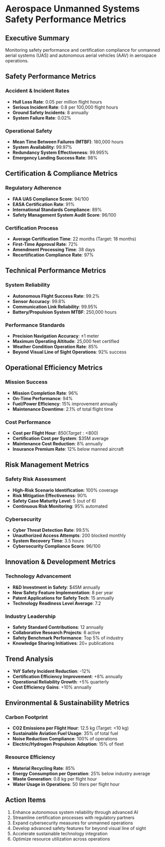 # Aerospace Unmanned Systems Safety Performance Metrics

## Executive Summary
Monitoring safety performance and certification compliance for unmanned aerial systems (UAS) and autonomous aerial vehicles (AAV) in aerospace operations.

## Safety Performance Metrics

### Accident & Incident Rates
- **Hull Loss Rate**: 0.05 per million flight hours
- **Serious Incident Rate**: 0.8 per 100,000 flight hours
- **Ground Safety Incidents**: 8 annually
- **System Failure Rate**: 0.02%

### Operational Safety
- **Mean Time Between Failures (MTBF)**: 180,000 hours
- **System Availability**: 99.97%
- **Redundancy System Effectiveness**: 99.995%
- **Emergency Landing Success Rate**: 98%

## Certification & Compliance Metrics

### Regulatory Adherence
- **FAA UAS Compliance Score**: 94/100
- **EASA Certification Rate**: 91%
- **International Standards Compliance**: 89%
- **Safety Management System Audit Score**: 96/100

### Certification Process
- **Average Certification Time**: 22 months (Target: 18 months)
- **First-Time Approval Rate**: 72%
- **Amendment Processing Time**: 38 days
- **Recertification Compliance Rate**: 97%

## Technical Performance Metrics

### System Reliability
- **Autonomous Flight Success Rate**: 99.2%
- **Sensor Accuracy**: 99.8%
- **Communication Link Reliability**: 99.95%
- **Battery/Propulsion System MTBF**: 250,000 hours

### Performance Standards
- **Precision Navigation Accuracy**: ±1 meter
- **Maximum Operating Altitude**: 25,000 feet certified
- **Weather Condition Operation Rate**: 85%
- **Beyond Visual Line of Sight Operations**: 92% success

## Operational Efficiency Metrics

### Mission Success
- **Mission Completion Rate**: 96%
- **On-Time Performance**: 94%
- **Fuel/Power Efficiency**: 15% improvement annually
- **Maintenance Downtime**: 2.1% of total flight time

### Cost Performance
- **Cost per Flight Hour**: $850 (Target: <$800)
- **Certification Cost per System**: $35M average
- **Maintenance Cost Reduction**: 8% annually
- **Insurance Premium Rate**: 12% below manned aircraft

## Risk Management Metrics

### Safety Risk Assessment
- **High-Risk Scenario Identification**: 100% coverage
- **Risk Mitigation Effectiveness**: 90%
- **Safety Case Maturity Level**: 5 (out of 6)
- **Continuous Risk Monitoring**: 95% automated

### Cybersecurity
- **Cyber Threat Detection Rate**: 99.5%
- **Unauthorized Access Attempts**: 200 blocked monthly
- **System Recovery Time**: 3.5 hours
- **Cybersecurity Compliance Score**: 96/100

## Innovation & Development Metrics

### Technology Advancement
- **R&D Investment in Safety**: $45M annually
- **New Safety Feature Implementation**: 8 per year
- **Patent Applications for Safety Tech**: 15 annually
- **Technology Readiness Level Average**: 7.2

### Industry Leadership
- **Safety Standard Contributions**: 12 annually
- **Collaborative Research Projects**: 6 active
- **Safety Benchmark Performance**: Top 5% of industry
- **Knowledge Sharing Initiatives**: 20+ publications

## Trend Analysis
- **YoY Safety Incident Reduction**: -12%
- **Certification Efficiency Improvement**: +8% annually
- **Operational Reliability Growth**: +5% quarterly
- **Cost Efficiency Gains**: +10% annually

## Environmental & Sustainability Metrics

### Carbon Footprint
- **CO2 Emissions per Flight Hour**: 12.5 kg (Target: <10 kg)
- **Sustainable Aviation Fuel Usage**: 35% of total fuel
- **Noise Reduction Compliance**: 100% of operations
- **Electric/Hydrogen Propulsion Adoption**: 15% of fleet

### Resource Efficiency
- **Material Recycling Rate**: 85%
- **Energy Consumption per Operation**: 25% below industry average
- **Waste Generation**: 0.8 kg per flight hour
- **Water Usage in Operations**: 50 liters per flight hour

## Action Items
1. Enhance autonomous system reliability through advanced AI
2. Streamline certification processes with regulatory partners
3. Expand cybersecurity measures for unmanned operations
4. Develop advanced safety features for beyond visual line of sight
5. Accelerate sustainable technology integration
6. Optimize resource utilization across operations